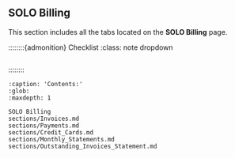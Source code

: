 
## SOLO Billing



This section includes all the tabs located on the **SOLO Billing** page.

::::::::{admonition} Checklist
:class: note dropdown

```{include} checklist.md
```

::::::::



```{toctree}
:caption: 'Contents:'
:glob:
:maxdepth: 1

SOLO Billing
sections/Invoices.md
sections/Payments.md
sections/Credit_Cards.md
sections/Monthly_Statements.md
sections/Outstanding_Invoices_Statement.md

```